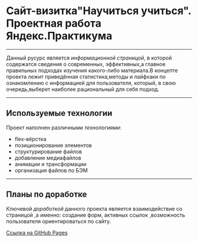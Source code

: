 # **Сайт-визитка"Научиться учиться". Проектная работа Яндекс.Практикума**
--------
Данный русурс является *информационной страницой*, в которой содержатся сведения о современных, эффективных,а главное правильных подходах изучения какого-либо материала.В концепте проекта лежит приведённая статистика,методы и лайфхаки по ознакомлению с информацией для пользователя, который, в свою очередь,выберет наиболее рациональный для себя подход.

--------
## Используемые технологии
Проект наполнен различными *технологиями*:
* flex-вёрстка
* позиционирование элементов
* структурирование файлов
* добавление медиафайлов
* анимации и трансформации
* организация файлов по БЭМ
------
## Планы по доработке 
Ключевой *доработкой* данного проекта является взаимодействие со страницой ,а именно: создание форм, активных ссылок ,возможность пользователя ориентироваться по сайту.

[Ссылка на GitHub Pages](https://beotrix3.github.io/how-to-learn/index.html)
